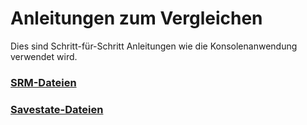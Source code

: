 ﻿# Anleitungen zum Vergleichen

Dies sind Schritt-für-Schritt Anleitungen wie die Konsolenanwendung verwendet wird.

### <a href=guides/srm>SRM-Dateien</a>
### <a href=guides/savestate>Savestate-Dateien</a>
